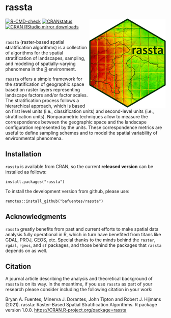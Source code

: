 # rassta   


<img align="right" width="240" height="280" src="man/figures/rassta_logo.png">

<!-- badges: start -->
  [![R-CMD-check](https://github.com/bafuentes/rassta/workflows/R-CMD-check/badge.svg)](https://github.com/bafuentes/rassta/actions)
  [![CRANstatus](https://www.r-pkg.org/badges/version/rassta)](https://cran.r-project.org/package=rassta)
  [![CRAN RStudio mirror downloads](http://cranlogs.r-pkg.org/badges/rassta)](http://www.r-pkg.org/pkg/rassta)
  <!-- badges: end -->

 \
`rassta` (**r**aster-based **s**patial **st**ratification **a**lgorithms) is a collection of algorithms for the 
spatial stratification of landscapes, sampling, and modeling of spatially-varying phenomena 
in the [R](https://www.r-project.org) environment.

`rassta` offers a simple framework for the stratification of geographic space based on raster layers representing 
landscape factors and/or factor scales. The stratification process follows a hierarchical approach, which is based 
on first level units (i.e., classification units) and second-level units (i.e., stratification units). Nonparametric 
techniques allow to measure the correspondence between the geographic space and the landscape configuration represented 
by the units. These correspondence metrics are useful to define sampling schemes and to model the spatial variability 
of environmental phenomena.

## Installation

`rassta` is available from CRAN, so the current **released version** can be
installed as follows:
```
install.packages("rassta")
```

To install the development version from github, please use:
```
remotes::install_github("bafuentes/rassta")
```

## Acknowledgments

`rassta` greatly benefits from past and current efforts to make spatial data
analysis fully operational in R, which in turn have benefited from titans like
GDAL, PROJ, GEOS, etc. Special thanks to the minds behind the `raster`, `rgdal`,
`rgeos`, and `sf` packages, and those behind the packages that `rassta` depends
on as well.

## Citation

A journal article describing the analysis and theoretical background of `rassta`
is on its way. In the meantime, if you use `rassta` as part of your research
please consider including the following citation in your work:

Bryan A. Fuentes, Minerva J. Dorantes, John Tipton and Robert J. Hijmans (2021).
rassta: Raster-Based Spatial Stratification Algorithms. R package version 1.0.0.
https://CRAN.R-project.org/package=rassta
